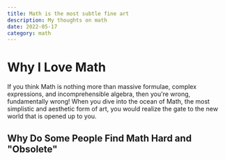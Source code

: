 ```yaml
---
title: Math is the most subtle fine art
description: My thoughts on math
date: 2022-05-17
category: math
---
```


# Why I Love Math
If you think Math is nothing more than massive formulae, complex expressions, and incomprehensible algebra, then you're wrong, fundamentally wrong! When you dive into the ocean of Math, the most simplistic and aesthetic form of art, you would realize the gate to the new world that is opened up to you. 

## Why Do Some People Find Math Hard and "Obsolete"
